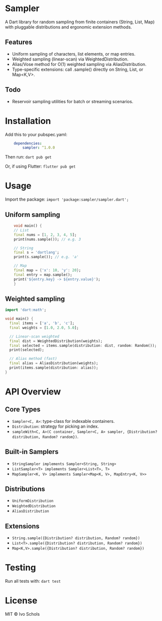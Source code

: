 # Sampler
A Dart library for random sampling from finite containers (String, List, Map) with pluggable distributions and ergonomic extension methods.

## Features
- Uniform sampling of characters, list elements, or map entries.
- Weighted sampling (linear-scan) via WeightedDistribution.
- Alias/Vose method for O(1) weighted sampling via AliasDistribution.
- Type-specific extensions: call .sample() directly on String, List<T>, or Map<K,V>.

## Todo
- Reservoir sampling utilities for batch or streaming scenarios.

# Installation
Add this to your pubspec.yaml:
```yaml
    dependencies:
        sampler: ^1.0.0
```
Then run:
`dart pub get`

Or, if using Flutter:
`flutter pub get`

# Usage
Import the package:
`import 'package:sampler/sampler.dart';`

## Uniform sampling
```dart
    void main() {
    // List
    final nums = [1, 2, 3, 4, 5];
    print(nums.sample()); // e.g. 3

    // String
    final s = 'dartlang';
    print(s.sample()); // e.g. 'a'

    // Map
    final map = {'x': 10, 'y': 20};
    final entry = map.sample();
    print('${entry.key} -> ${entry.value}');
    }
```
## Weighted sampling
```dart
import 'dart:math';

void main() {
  final items = ['a', 'b', 'c'];
  final weights = [1.0, 2.0, 5.0];

  // Linear-scan weighted
  final dist = WeightedDistribution(weights);
  final selected = items.sample(distribution: dist, random: Random());
  print(selected);

  // Alias method (fast)
  final alias = AliasDistribution(weights);
  print(items.sample(distribution: alias));
}
```


# API Overview
## Core Types
- `Sampler<C, A>`: type-class for indexable containers.
- `Distribution`: strategy for picking an index.
- `sampleWith<C, A>(C container, Sampler<C, A> sampler, {Distribution? distribution, Random? random})`.

## Built-in Samplers
- `StringSampler implements Sampler<String, String>`
- `ListSampler<T> implements Sampler<List<T>, T>`
- `MapSampler<K, V> implements Sampler<Map<K, V>, MapEntry<K, V>>`

## Distributions
- `UniformDistribution`
- `WeightedDistribution`
- `AliasDistribution`

## Extensions
- `String.sample({Distribution? distribution, Random? random})`
- `List<T>.sample({Distribution? distribution, Random? random})`
- `Map<K,V>.sample({Distribution? distribution, Random? random})`

# Testing
Run all tests with:
`dart test`

# License

MIT © Ivo Schols


